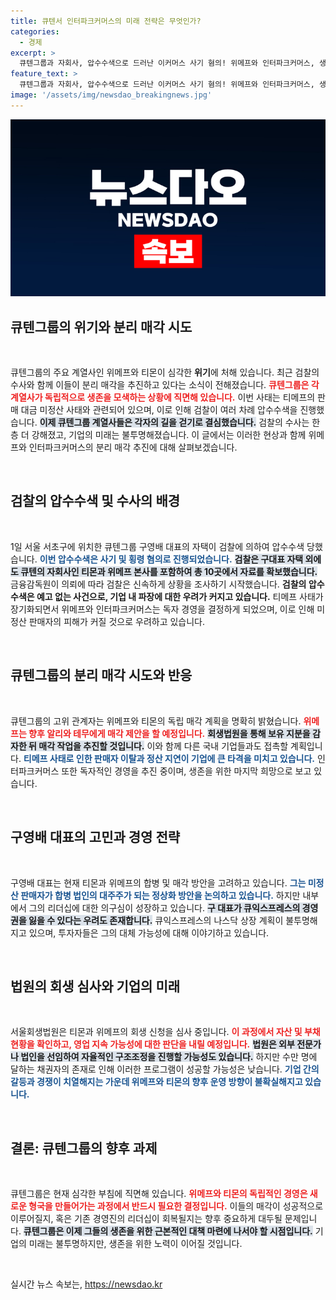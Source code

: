 ```yaml
---
title: 큐텐서 인터파크커머스의 미래 전략은 무엇인가?
categories:
  - 경제
excerpt: >
  큐텐그룹과 자회사, 압수수색으로 드러난 이커머스 사기 혐의! 위메프와 인터파크커머스, 생존을 위한 분리 매각 착수. 경영권 위기도 예고되며, 업계 긴장감 고조!
feature_text: >
  큐텐그룹과 자회사, 압수수색으로 드러난 이커머스 사기 혐의! 위메프와 인터파크커머스, 생존을 위한 분리 매각 착수. 경영권 위기도 예고되며, 업계 긴장감 고조!
image: '/assets/img/newsdao_breakingnews.jpg'
---
```


<p><img src="/assets/img/newsdao_breakingnews.jpg" alt="implanttips 속보" /></p>

<h2 data-ke-size="size26">큐텐그룹의 위기와 분리 매각 시도</h2>

<p data-ke-size="size16">&nbsp;</p>

<p>큐텐그룹의 주요 계열사인 위메프와 티몬이 심각한 <b>위기</b>에 처해 있습니다. 최근 검찰의 수사와 함께 이들이 분리 매각을 추진하고 있다는 소식이 전해졌습니다. <b><span style="color: #ee2323;">큐텐그룹은 각 계열사가 독립적으로 생존을 모색하는 상황에 직면해 있습니다.</span></b> 이번 사태는 티메프의 판매 대금 미정산 사태와 관련되어 있으며, 이로 인해 검찰이 여러 차례 압수수색을 진행했습니다. <b><span style="background-color: #21538527;">이제 큐텐그룹 계열사들은 각자의 길을 걷기로 결심했습니다.</span></b> 검찰의 수사는 한층 더 강해졌고, 기업의 미래는 불투명해졌습니다. 이 글에서는 이러한 현상과 함께 위메프와 인터파크커머스의 분리 매각 추진에 대해 살펴보겠습니다.</p>

<p data-ke-size="size16">&nbsp;</p>

<h2 data-ke-size="size26">검찰의 압수수색 및 수사의 배경</h2>

<p data-ke-size="size16">&nbsp;</p>

<p>1일 서울 서초구에 위치한 큐텐그룹 구영배 대표의 자택이 검찰에 의하여 압수수색 당했습니다. <b><span style="color: #1a5490;">이번 압수수색은 사기 및 횡령 혐의로 진행되었습니다.</span></b> <b><span style="background-color: #21538527;">검찰은 구대표 자택 외에도 큐텐의 자회사인 티몬과 위메프 본사를 포함하여 총 10곳에서 자료를 확보했습니다.</span></b> 금융감독원이 의뢰에 따라 검찰은 신속하게 상황을 조사하기 시작했습니다. <b>검찰의 압수수색은 예고 없는 사건으로, 기업 내 파장에 대한 우려가 커지고 있습니다.</b> 티메프 사태가 장기화되면서 위메프와 인터파크커머스는 독자 경영을 결정하게 되었으며, 이로 인해 미정산 판매자의 피해가 커질 것으로 우려하고 있습니다.</p>

<p data-ke-size="size16">&nbsp;</p>

<h2 data-ke-size="size26">큐텐그룹의 분리 매각 시도와 반응</h2>

<p data-ke-size="size16">&nbsp;</p>

<p>큐텐그룹의 고위 관계자는 위메프와 티몬의 독립 매각 계획을 명확히 밝혔습니다. <b><span style="color: #ee2323;">위메프는 향후 알리와 테무에게 매각 제안을 할 예정입니다.</span></b> <b><span style="background-color: #21538527;">회생법원을 통해 보유 지분을 감자한 뒤 매각 작업을 추진할 것입니다.</span></b> 이와 함께 다른 국내 기업들과도 접촉할 계획입니다. <b><span style="color: #1a5490;">티메프 사태로 인한 판매자 이탈과 정산 지연이 기업에 큰 타격을 미치고 있습니다.</span></b> 인터파크커머스 또한 독자적인 경영을 추진 중이며, 생존을 위한 마지막 희망으로 보고 있습니다.</p>

<p data-ke-size="size16">&nbsp;</p>

<h2 data-ke-size="size26">구영배 대표의 고민과 경영 전략</h2>

<p data-ke-size="size16">&nbsp;</p>

<p>구영배 대표는 현재 티몬과 위메프의 합병 및 매각 방안을 고려하고 있습니다. <b><span style="color: #1a5490;">그는 미정산 판매자가 합병 법인의 대주주가 되는 정상화 방안을 논의하고 있습니다.</span></b> 하지만 내부에서 그의 리더십에 대한 의구심이 성장하고 있습니다. <b><span style="background-color: #21538527;">구 대표가 큐익스프레스의 경영권을 잃을 수 있다는 우려도 존재합니다.</span></b> 큐익스프레스의 나스닥 상장 계획이 불투명해지고 있으며, 투자자들은 그의 대체 가능성에 대해 이야기하고 있습니다.</p>

<p data-ke-size="size16">&nbsp;</p>

<h2 data-ke-size="size26">법원의 회생 심사와 기업의 미래</h2>

<p data-ke-size="size16">&nbsp;</p>

<p>서울회생법원은 티몬과 위메프의 회생 신청을 심사 중입니다. <b><span style="color: #ee2323;">이 과정에서 자산 및 부채 현황을 확인하고, 영업 지속 가능성에 대한 판단을 내릴 예정입니다.</span></b> <b><span style="background-color: #21538527;">법원은 외부 전문가나 법인을 선임하여 자율적인 구조조정을 진행할 가능성도 있습니다.</span></b> 하지만 수만 명에 달하는 채권자의 존재로 인해 이러한 프로그램이 성공할 가능성은 낮습니다. <b><span style="color: #1a5490;">기업 간의 갈등과 경쟁이 치열해지는 가운데 위메프와 티몬의 향후 운영 방향이 불확실해지고 있습니다.</span></b></p>

<p data-ke-size="size16">&nbsp;</p>

<h2 data-ke-size="size26">결론: 큐텐그룹의 향후 과제</h2>

<p data-ke-size="size16">&nbsp;</p>

<p>큐텐그룹은 현재 심각한 부침에 직면해 있습니다. <b><span style="color: #ee2323;">위메프와 티몬의 독립적인 경영은 새로운 형국을 만들어가는 과정에서 반드시 필요한 결정입니다.</span></b> 이들의 매각이 성공적으로 이루어질지, 혹은 기존 경영진의 리더십이 회복될지는 향후 중요하게 대두될 문제입니다. <b><span style="background-color: #21538527;">큐텐그룹은 이제 그들의 생존을 위한 근본적인 대책 마련에 나서야 할 시점입니다.</span></b> 기업의 미래는 불투명하지만, 생존을 위한 노력이 이어질 것입니다. </p>

<p data-ke-size="size16">&nbsp;</p>
실시간 뉴스 속보는, <a href="https://newsdao.kr" rel="dofollow">https://newsdao.kr</a>


